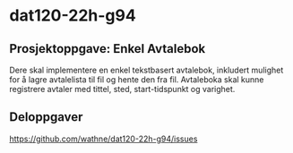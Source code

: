 # dat120-22h-g94

Prosjektoppgave: Enkel Avtalebok
--------------------------------
Dere skal implementere en enkel tekstbasert avtalebok, inkludert mulighet for å lagre avtalelista til fil og hente den fra fil.
Avtaleboka skal kunne registrere avtaler med tittel, sted, start-tidspunkt og varighet.

Deloppgaver
-----------
https://github.com/wathne/dat120-22h-g94/issues
